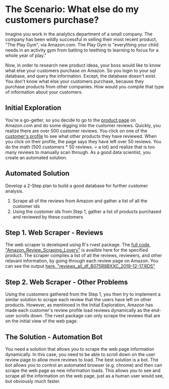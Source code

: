 # The Scenario: What else do my customers purchase?

Imagine you work in the analytics department of a small company. The company has been wildly successful in selling their most recent product, "The Play Gym", via Amazon.com. The Play Gym is "everything your child needs in an activity gym from batting to teething to learning to focus for a whole year of play."

Now, in order to research new product ideas, your boss would like to know what else your customers purchase on Amazon. So you login to your sql database, and query the information. Except, the database doesn't exist. You don't know what else your customers purchase, because they purchase products from other companies. How would you compile that type of information about your customers. 

## Initial Exploration
You're a go-getter, so you decide to go to the [product page](https://www.amazon.com/Lovevery-Developmental-Sensory-Development-Grounded/dp/B075R8BXXC) on Amazon.com and do some digging into the customer reviews. Quickly, you realize there are over 500 customer reviews. You click on one of the [customer's profile](https://www.amazon.com/gp/profile/amzn1.account.AGWNZI27Z372PBORQZNGEBDWOJHQ/ref=cm_cr_dp_d_gw_tr?ie=UTF8) to see what other products they have reviewed. When you click on their profile, the page says they have left over 50 reviews. You do the math (500 customers * 50 reviews. = a lot) and realize that is too many reviews to manually scan through. As a good data scientist, you create an automated solution. 


## Automated Solution 
Develop a 2-Step plan to build a good database for further customer analysis. 
1. Scrape all of the reviews from Amazon and gather a list of all the customer ids
2. Using the customer ids from Step 1,  gather a list of products purchased and reviewed by these customers

## Step 1. Web Scraper - Reviews
The web scraper is developed using R's rvest package. The [full code, "Amazon_Review_Scraping_Lovery"](https://github.com/Tyler-Gatech/Bots/tree/master/Amazon_Customer_Reviews/Code) is availble here for the specified product. The scraper compiles a list of all the reviews, reviewers, and other relavant information, by going through each review page on Amazon. You can see the output [here, "reviews_all_df_B075R8BXXC_2019-12-17.RDS"](https://github.com/Tyler-Gatech/Bots/tree/master/Amazon_Customer_Reviews/Data)

## Step 2. Web Scraper - Other Problems
Using the customers gathered from the Step 1, you then try to implement a similar solution to scrape each review that the users have left on other products. However, as mentinoed in the Initial Exploration, Amazon has made each customer's review profile load reviews dynamically as the end-user scrolls down. The rvest package can only scrape the reviews that are on the initial view of the web page. 

## The Solution - Automation Bot
You need a solution that allows you to scrape the web page information dynamically. In this case, you need to be able to scroll down on the user review page to allow more reviews to load. The best solution is a bot. The bot allows you to control an automated browser (e.g. chrome) and then can scrape the web page as new information loads. This allows you to see and scrape all the information on the web page, just as a human user would see, but obviously much faster. 



